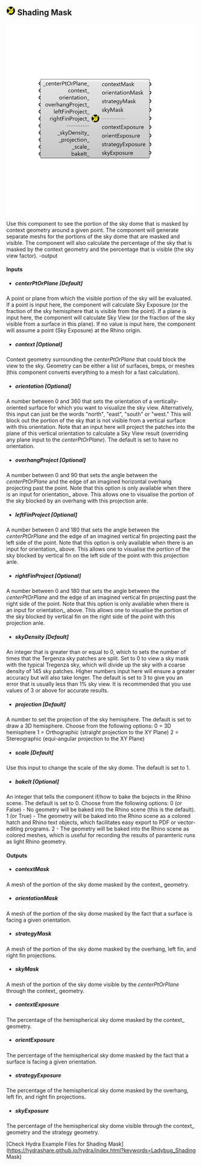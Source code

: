 ## ![](../../images/icons/Shading_Mask.png) Shading Mask

![](../../images/components/Shading_Mask.png)

Use this component to see the portion of the sky dome that is masked by context geometry around a given point.
 The component will generate separate meshs for the portions of the sky dome that are masked and visible.
 The component will also calculate the percentage of the sky that is masked by the context geometry and the percentage that is visible (the sky view factor).
 -output
 

#### Inputs
* ##### centerPtOrPlane [Default]
A point or plane from which the visible portion of the sky will be evaluated.  If a point is input here, the component will calculate Sky Exposure (or the fraction of the sky hemisphere that is visible from the point).  If a plane is input here, the component will calculate Sky View (or the fraction of the sky visible from a surface in this plane).  If no value is input here, the component will assume a point (Sky Exposure) at the Rhino origin.
* ##### context [Optional]
Context geometry surrounding the _centerPtOrPlane_ that could block the view to the sky.  Geometry can be either a list of surfaces, breps, or meshes (this component converts everything to a mesh for a fast calculation).
* ##### orientation [Optional]
A number between 0 and 360 that sets the orientation of a vertically-oriented surface for which you want to visualize the sky view.  Alternatively, this input can just be the words "north", "east", "south" or "west."  This will block out the portion of the sky that is not visible from a vertical surface with this orientation. Note that an input here will project the patches into the plane of this vertical orientation to calculate a Sky View result (overriding any plane input to the _centerPtOrPlane_).  The default is set to have no orientation.
* ##### overhangProject [Optional]
A number between 0 and 90 that sets the angle between the _centerPtOrPlane_ and the edge of an imagined horizontal overhang projecting past the point.  Note that this option is only available when there is an input for orientation_ above. This allows one to visualise the portion of the sky blocked by an overhang with this projection anle.
* ##### leftFinProject [Optional]
A number between 0 and 180 that sets the angle between the _centerPtOrPlane_ and the edge of an imagined vertical fin projecting past the left side of the point.  Note that this option is only available when there is an input for orientation_ above. This allows one to visualise the portion of the sky blocked by vertical fin on the left side of the point with this projection anle.
* ##### rightFinProject [Optional]
A number between 0 and 180 that sets the angle between the _centerPtOrPlane_ and the edge of an imagined vertical fin projecting past the right side of the point.  Note that this option is only available when there is an input for orientation_ above. This allows one to visualise the portion of the sky blocked by vertical fin on the right side of the point with this projection anle.
* ##### skyDensity [Default]
An integer that is greater than or equal to 0, which to sets the number of times that the Tergenza sky patches are split.  Set to 0 to view a sky mask with the typical Tregenza sky, which will divide up the sky with a coarse density of 145 sky patches.  Higher numbers input here will ensure a greater accuracy but will also take longer. The default is set to 3 to give you an error that is usually less than 1% sky view.  It is recommended that you use values of 3 or above for accurate results.
* ##### projection [Default]
A number to set the projection of the sky hemisphere.  The default is set to draw a 3D hemisphere.  Choose from the following options:
 0 = 3D hemisphere
 1 = Orthographic (straight projection to the XY Plane)
 2 = Stereographic (equi-angular projection to the XY Plane)
* ##### scale [Default]
Use this input to change the scale of the sky dome.  The default is set to 1.
* ##### bakeIt [Optional]
An integer that tells the component if/how to bake the bojects in the Rhino scene.  The default is set to 0.  Choose from the following options:
 0 (or False) - No geometry will be baked into the Rhino scene (this is the default).
 1 (or True) - The geometry will be baked into the Rhino scene as a colored hatch and Rhino text objects, which facilitates easy export to PDF or vector-editing programs.
 2 - The geometry will be baked into the Rhino scene as colored meshes, which is useful for recording the results of paramteric runs as light Rhino geometry.

#### Outputs
* ##### contextMask
A mesh of the portion of the sky dome masked by the context_ geometry.
* ##### orientationMask
A mesh of the portion of the sky dome masked by the fact that a surface is facing a given orientation.
* ##### strategyMask
A mesh of the portion of the sky dome masked by the overhang, left fin, and right fin projections.
* ##### skyMask
A mesh of the portion of the sky dome visible by the _centerPtOrPlane_ through the context_ geometry.
* ##### contextExposure
The percentage of the hemispherical sky dome masked by the context_ geometry.
* ##### orientExposure
The percentage of the hemispherical sky dome masked by the fact that a surface is facing a given orientation.
* ##### strategyExposure
The percentage of the hemispherical sky dome masked by the overhang, left fin, and right fin projections.
* ##### skyExposure
The percentage of the hemispherical sky dome visible through the context_ geometry and the strategy geometry.


[Check Hydra Example Files for Shading Mask](https://hydrashare.github.io/hydra/index.html?keywords=Ladybug_Shading Mask)
